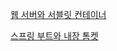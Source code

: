 
[웹 서버와 서블릿 컨테이너](https://github.com/sunlike0508/spring-server/blob/main/README1.md)

[스프링 부트와 내장 톰켓](https://github.com/sunlike0508/spring-server/blob/main/README2.md)
